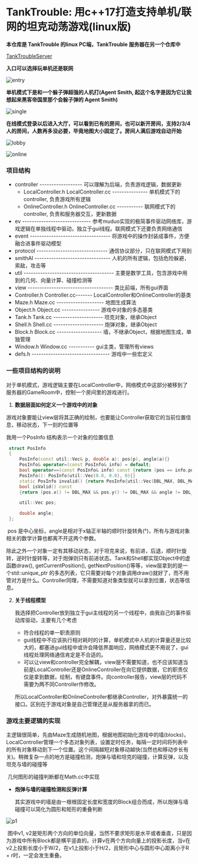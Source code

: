 # TankTrouble: 用c++17打造支持单机/联网的坦克动荡游戏(linux版)

**本仓库是 TankTrouble 的linux PC端，TankTrouble 服务器在另一个仓库中**

[TankTroubleServer](https://github.com/JustDoIt0910/TankTroubleServer)



**入口可以选择玩单机还是联网**

![entry](https://github.com/JustDoIt0910/MarkDownPictures/blob/main/TankTrouble/entry.png)



**单机模式下是和一个躲子弹超强的人机打(Agent Smith, 起这个名字是因为它让我想起来黑客帝国里那个会躲子弹的 Agent Smith)**

![single](https://github.com/JustDoIt0910/MarkDownPictures/blob/main/TankTrouble/single.png)



**在线模式登录以后进入大厅，可以看到已有的房间，也可以新开房间，支持2/3/4人的房间，人数再多没必要，毕竟地图大小固定了。房间人满后游戏自动开始**

![lobby](https://github.com/JustDoIt0910/MarkDownPictures/blob/main/TankTrouble/gameLobby.png)



![online](https://github.com/JustDoIt0910/MarkDownPictures/blob/main/TankTrouble/online.png)



### 项目结构

- controller ------------------ 可以理解为后端，负责游戏逻辑，数据更新
  - LocalController.h LocalController.cc --------------- 单机模式下的controller, 负责游戏所有逻辑
  - OnlineController.h OnlineController.cc ----------- 联网模式下的controller, 负责和服务器交互，更新数据
- ev ----------------------------- 参考muduo实现的极简事件驱动网络库，游戏逻辑在单独线程中驱动，独立于gui线程。联网模式下还要负责网络通信
- event ---------------------------------- 将游戏中的操作封装成事件，方便融合进事件驱动模型
- protocol ------------------------------ 通信协议部分，只在联网模式下用到
- smithAI -------------------------------- 人机的所有逻辑，包括危险躲避，索敌，攻击等
- util -------------------------------------- 主要是数学工具，包含游戏中用到的几何、向量计算、碰撞检测等
- view ------------------------------------ 类比前端，所有gui界面
- Controller.h Controller.cc------- LocalController和OnlineController的基类
- Maze.h Maze.cc -------------------- 地图生成算法
- Object.h Object.cc ---------------- 游戏中对象的多态基类
- Tank.h Tank.cc --------------------- 坦克对象，继承Object
- Shell.h Shell.cc --------------------- 炮弹对象，继承Object
- Block.h Block.cc ------------------- 墙，不继承Object，根据地图生成，单独管理
- Window.h Window.cc ----------- gui主类，管理所有views
- defs.h --------------------------------- 游戏中一些宏定义



### 一些项目结构的说明

​		对于单机模式，游戏逻辑主要在LocalController中，网络模式中这部分被移到了服务器的GameRoom中，控制一个房间里的游戏进行。

1. **数据层面如何定义一个游戏中的对象**

游戏对象要能让view层将其正确的绘制，也要能让Controller获取它的当前位置信息，移动状态，下一刻的位置等

我用一个PosInfo 结构表示一个对象的位置信息

```c++
 struct PosInfo
 {
     PosInfo(const util::Vec& p, double a): pos(p), angle(a){}
     PosInfo& operator=(const PosInfo& info) = default;
     bool operator==(const PosInfo& info) const {return (pos == info.pos && angle == info.angle);}
     PosInfo(): PosInfo(util::Vec(0.0, 0.0), 0){}
     static PosInfo invalid() {return PosInfo{util::Vec(DBL_MAX, DBL_MAX), DBL_MAX};}
     bool isValid() const
     {return (pos.x() != DBL_MAX && pos.y() != DBL_MAX && angle != DBL_MAX);}

     util::Vec pos;

     double angle;
 };
```

​		pos 是中心坐标，angle是相对于x轴正半轴的顺时针旋转角(°)，所有与游戏对象相关的数学计算也都离不开这两个参数。

​		除此之外一个对象一定有其移动状态，对于坦克来说，有前进，后退，顺时针旋转，逆时针旋转等，对于炮弹则只有前进状态。Tank和Shell都实现Object中的虚函数draw(), getCurrentPosition(), getNextPosition()等等，view层拿到的是一个std::unique_ptr<Object> 的多态列表，它只需要对每个对象调用draw()就好了，而不用管对方是什么。Controller同理，不需要知道对象类型就可以拿到位置，状态等信息。



2. **关于线程模型**

   我选择把Controller放到独立于gui主线程的另一个线程中，由我自己的事件驱动库驱动，主要有几个考虑

   - 符合线程的单一职责原则
   - gui线程中不应该执行相对耗时的计算，单机模式中人机的计算量还是比较大的，都塞进gui线程中或许会降低界面响应，网络模式更不用说了，gui线程处理网络通信肯定是不合适的。
   - 可以让view和controller完全解耦，view层不需要知道，也不应该知道当前是LocalController还是OnlineController在向它提供数据，它的职责仅仅是拿到数据，绘制，有键盘事件。向controller报告，view层的代码不需要为两不同Controller作修改。

   所以LocalController和OnlineController都继承Controller，对外暴露统一的接口。区别在于游戏对象是自己管理还是从服务器拿的而已。



### 游戏主要逻辑的实现

​		主逻辑很简单，先由Maze生成随机地图，根据地图初始化游戏中的墙(blocks)，LocalController管理一个多态对象列表，设置定时任务，每隔一定时间将列表中的所有对象移动到下一个位置。这个间隔越短对象移动越快(当然也和移动步长有关)。稍微复杂一点的地方是碰撞检测，炮弹与墙和坦克的碰撞，计算反弹，以及坦克与墙的碰撞等

​		几何图形的碰撞判断都在Math.cc中实现

- **炮弹与墙的碰撞检测和反弹计算**

  ​	其实游戏中的墙是由一根根固定长度和宽度的Block组合而成，所以炮弹与墙碰撞可以简化为圆形和矩形的重叠判断

![p1](https://github.com/JustDoIt0910/MarkDownPictures/blob/main/TankTrouble/p1.png)

​		图中v1, v2是矩形两个方向的单位向量，当然不要求矩形是水平或者垂直，只是因为游戏中所有Block都是横平竖直的。计算v在两个方向向量上的投影长度，当v在v2上投影长度小于W/2，在v1上投影小于H/2，且矩形中心与圆形中心距离小于R + r时，一定会发生重叠。

